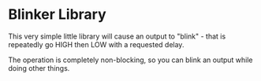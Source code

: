 Blinker Library
===============

This very simple little library will cause an output
to "blink" - that is repeatedly go HIGH then LOW with a 
requested delay.

The operation is completely non-blocking, so you can
blink an output while doing other things.
